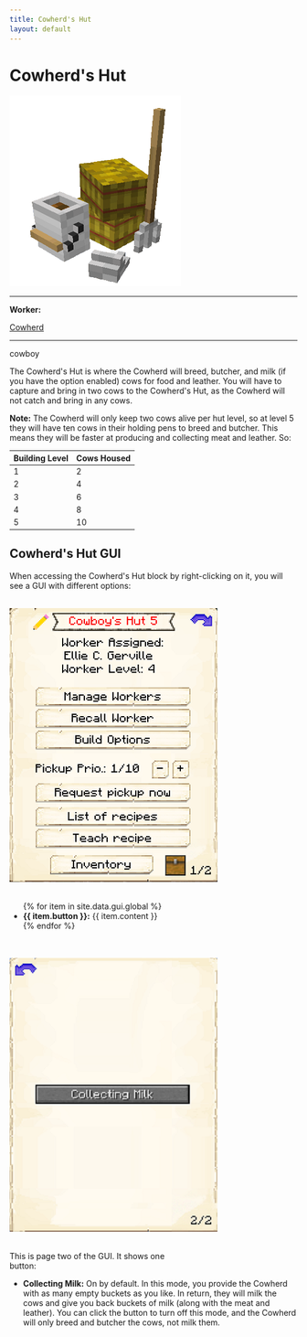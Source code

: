 ```yaml
---
title: Cowherd's Hut
layout: default
---
```

# Cowherd's Hut

<div class="infobox box text-center">
    <img src="../../assets/images/buildings/cowboy.png" alt="Cowherd's Hut" />
    <hr />
    <div class="row section-text text-left">
        <div class="col">
        <p><strong>Worker:</strong></p>
        </div>
        <div class="col">
        <p><a href="../workers/cowherd">Cowherd</a></p>
        </div>
    </div>
    <hr />
    <recipe>cowboy</recipe>
</div>

The Cowherd's Hut is where the Cowherd will breed, butcher, and milk (if you have the option enabled) cows for food and leather. You will have to capture and bring in two cows to the Cowherd's Hut, as the Cowherd will not catch and bring in any cows.

**Note:** The Cowherd will only keep two cows alive per hut level, so at level 5 they will have ten cows in their holding pens to breed and butcher. This means they will be faster at producing and collecting meat and leather. So:


| Building Level | Cows Housed |
| ----- | ----- |
| 1 | 2 |
| 2 | 4 |
| 3 | 6 |
| 4 | 8 |
| 5 | 10 |  


## Cowherd's Hut GUI

When accessing the Cowherd's Hut block by right-clicking on it, you will see a GUI with different options:

<br>
<div class="row">
  <div class="col-sm-12 col-md">
    <img src="../../assets/images/gui/cowboygui1.png" class="img-fluid mx-auto" alt="Cowherd's Hut GUI">
  </div>
  <div class="col-sm-12 col-md">
    <br>
    <ul>
      {% for item in site.data.gui.global %}
        <li><strong>{{ item.button }}:</strong> {{ item.content }}</li>
      {% endfor %}
    </ul>
  </div>
</div>
<br>

<br>
<div class="row">
  <div class="col-sm-12 col-md">
    <img src="../../assets/images/gui/cowboygui2.png" class="img-fluid mx-auto" alt="Cowherd's Hut GUI 2">
  </div>
  <div class="col-sm-12 col-md">
    <br>
    <p>This is page two of the GUI. It shows one <br>button:</p>
    <ul>
      <li><b>Collecting Milk:</b> On by default. In this mode, you provide the Cowherd with as many empty buckets as you like. In return, they will milk the cows and give you back buckets of milk (along with the meat and leather). You can click the button to turn off this mode, and the Cowherd will only breed and butcher the cows, not milk them.</li>
    </ul>
  </div>
</div>  
  
  <br>
